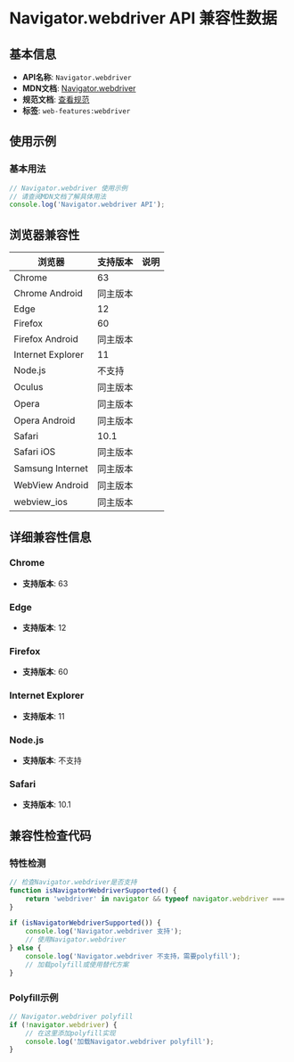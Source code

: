 # Navigator.webdriver API 兼容性数据

## 基本信息

- **API名称**: `Navigator.webdriver`
- **MDN文档**: [Navigator.webdriver](https://developer.mozilla.org/docs/Web/API/Navigator/webdriver)
- **规范文档**: [查看规范](https://w3c.github.io/webdriver/#dfn-webdriver)
- **标签**: `web-features:webdriver`

## 使用示例

### 基本用法

```javascript
// Navigator.webdriver 使用示例
// 请查阅MDN文档了解具体用法
console.log('Navigator.webdriver API');
```

## 浏览器兼容性

| 浏览器 | 支持版本 | 说明 |
|--------|----------|------|
| Chrome | 63 |  |
| Chrome Android | 同主版本 |  |
| Edge | 12 |  |
| Firefox | 60 |  |
| Firefox Android | 同主版本 |  |
| Internet Explorer | 11 |  |
| Node.js | 不支持 |  |
| Oculus | 同主版本 |  |
| Opera | 同主版本 |  |
| Opera Android | 同主版本 |  |
| Safari | 10.1 |  |
| Safari iOS | 同主版本 |  |
| Samsung Internet | 同主版本 |  |
| WebView Android | 同主版本 |  |
| webview_ios | 同主版本 |  |

## 详细兼容性信息

### Chrome

- **支持版本**: 63

### Edge

- **支持版本**: 12

### Firefox

- **支持版本**: 60

### Internet Explorer

- **支持版本**: 11

### Node.js

- **支持版本**: 不支持

### Safari

- **支持版本**: 10.1

## 兼容性检查代码

### 特性检测

```javascript
// 检查Navigator.webdriver是否支持
function isNavigatorWebdriverSupported() {
    return 'webdriver' in navigator && typeof navigator.webdriver === 'function';
}

if (isNavigatorWebdriverSupported()) {
    console.log('Navigator.webdriver 支持');
    // 使用Navigator.webdriver
} else {
    console.log('Navigator.webdriver 不支持，需要polyfill');
    // 加载polyfill或使用替代方案
}
```

### Polyfill示例

```javascript
// Navigator.webdriver polyfill
if (!navigator.webdriver) {
    // 在这里添加polyfill实现
    console.log('加载Navigator.webdriver polyfill');
}
```

